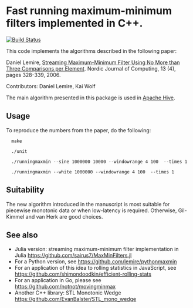 Fast running maximum-minimum filters implemented in C++.
========================================================== 
[![Build Status](https://travis-ci.org/lemire/runningmaxmin.png)](https://travis-ci.org/lemire/runningmaxmin)

This code implements the algorithms described in the following paper:

Daniel Lemire, [Streaming Maximum-Minimum Filter Using No More than 
Three Comparisons per Element](http://arxiv.org/abs/cs.DS/0610046). Nordic Journal of Computing, 13 (4), pages 328-339, 2006. 

Contributors: Daniel Lemire, Kai Wolf

The main algorithm presented in this package is used in [Apache Hive](https://github.com/apache/hive).

Usage
----- 

To reproduce the numbers from the paper, do the following:

```
  make
  
  ./unit
  
  ./runningmaxmin --sine 1000000 10000 --windowrange 4 100  --times 1
  
  ./runningmaxmin --white 1000000 --windowrange 4 100  --times 1
```

Suitability 
------------

The new algorithm introduced in the manuscript is most suitable for piecewise monotonic
data or when low-latency is required. Otherwise, Gil-Kimmel and van Herk
are good choices.

See also
---------

- Julia version: streaming maximum-minimum filter implementation in Julia  https://github.com/sairus7/MaxMinFilters.jl  
- For a Python version, see https://github.com/lemire/pythonmaxmin
- For an application of this idea to rolling statistics in JavaScript, see https://github.com/shimondoodkin/efficient-rolling-stats
- For an application in Go, please see  https://github.com/notnot/movingminmax
- Another C++ library: STL Monotonic Wedge https://github.com/EvanBalster/STL_mono_wedge
